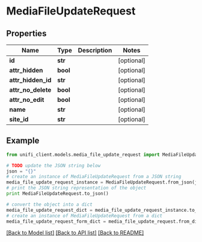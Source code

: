 # MediaFileUpdateRequest


## Properties

Name | Type | Description | Notes
------------ | ------------- | ------------- | -------------
**id** | **str** |  | [optional] 
**attr_hidden** | **bool** |  | [optional] 
**attr_hidden_id** | **str** |  | [optional] 
**attr_no_delete** | **bool** |  | [optional] 
**attr_no_edit** | **bool** |  | [optional] 
**name** | **str** |  | [optional] 
**site_id** | **str** |  | [optional] 

## Example

```python
from unifi_client.models.media_file_update_request import MediaFileUpdateRequest

# TODO update the JSON string below
json = "{}"
# create an instance of MediaFileUpdateRequest from a JSON string
media_file_update_request_instance = MediaFileUpdateRequest.from_json(json)
# print the JSON string representation of the object
print MediaFileUpdateRequest.to_json()

# convert the object into a dict
media_file_update_request_dict = media_file_update_request_instance.to_dict()
# create an instance of MediaFileUpdateRequest from a dict
media_file_update_request_form_dict = media_file_update_request.from_dict(media_file_update_request_dict)
```
[[Back to Model list]](../README.md#documentation-for-models) [[Back to API list]](../README.md#documentation-for-api-endpoints) [[Back to README]](../README.md)


